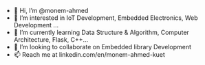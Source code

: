 - 👋 Hi, I’m @monem-ahmed
- 👀 I’m interested in IoT Development, Embedded Electronics, Web Development ...
- 🌱 I’m currently learning Data Structure & Algorithm, Computer Architecture, Flask, C++...
- 💞️ I’m looking to collaborate on Embedded library Development
- 📫 Reach me at linkedin.com/en/monem-ahmed-kuet

<!---
monem-ahmed/monem-ahmed is a ✨ special ✨ repository because its `README.md` (this file) appears on your GitHub profile.
You can click the Preview link to take a look at your changes.
--->
